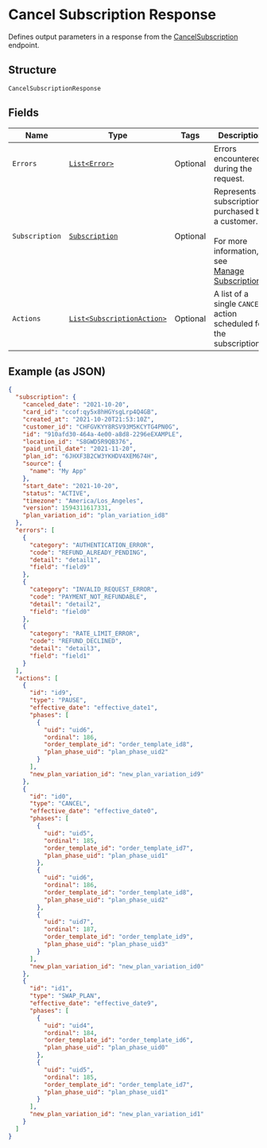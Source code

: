 
# Cancel Subscription Response

Defines output parameters in a response from the
[CancelSubscription](../../doc/api/subscriptions.md#cancel-subscription) endpoint.

## Structure

`CancelSubscriptionResponse`

## Fields

| Name | Type | Tags | Description | Getter |
|  --- | --- | --- | --- | --- |
| `Errors` | [`List<Error>`](../../doc/models/error.md) | Optional | Errors encountered during the request. | List<Error> getErrors() |
| `Subscription` | [`Subscription`](../../doc/models/subscription.md) | Optional | Represents a subscription purchased by a customer.<br><br>For more information, see<br>[Manage Subscriptions](https://developer.squareup.com/docs/subscriptions-api/manage-subscriptions). | Subscription getSubscription() |
| `Actions` | [`List<SubscriptionAction>`](../../doc/models/subscription-action.md) | Optional | A list of a single `CANCEL` action scheduled for the subscription. | List<SubscriptionAction> getActions() |

## Example (as JSON)

```json
{
  "subscription": {
    "canceled_date": "2021-10-20",
    "card_id": "ccof:qy5x8hHGYsgLrp4Q4GB",
    "created_at": "2021-10-20T21:53:10Z",
    "customer_id": "CHFGVKYY8RSV93M5KCYTG4PN0G",
    "id": "910afd30-464a-4e00-a8d8-2296eEXAMPLE",
    "location_id": "S8GWD5R9QB376",
    "paid_until_date": "2021-11-20",
    "plan_id": "6JHXF3B2CW3YKHDV4XEM674H",
    "source": {
      "name": "My App"
    },
    "start_date": "2021-10-20",
    "status": "ACTIVE",
    "timezone": "America/Los_Angeles",
    "version": 1594311617331,
    "plan_variation_id": "plan_variation_id8"
  },
  "errors": [
    {
      "category": "AUTHENTICATION_ERROR",
      "code": "REFUND_ALREADY_PENDING",
      "detail": "detail1",
      "field": "field9"
    },
    {
      "category": "INVALID_REQUEST_ERROR",
      "code": "PAYMENT_NOT_REFUNDABLE",
      "detail": "detail2",
      "field": "field0"
    },
    {
      "category": "RATE_LIMIT_ERROR",
      "code": "REFUND_DECLINED",
      "detail": "detail3",
      "field": "field1"
    }
  ],
  "actions": [
    {
      "id": "id9",
      "type": "PAUSE",
      "effective_date": "effective_date1",
      "phases": [
        {
          "uid": "uid6",
          "ordinal": 186,
          "order_template_id": "order_template_id8",
          "plan_phase_uid": "plan_phase_uid2"
        }
      ],
      "new_plan_variation_id": "new_plan_variation_id9"
    },
    {
      "id": "id0",
      "type": "CANCEL",
      "effective_date": "effective_date0",
      "phases": [
        {
          "uid": "uid5",
          "ordinal": 185,
          "order_template_id": "order_template_id7",
          "plan_phase_uid": "plan_phase_uid1"
        },
        {
          "uid": "uid6",
          "ordinal": 186,
          "order_template_id": "order_template_id8",
          "plan_phase_uid": "plan_phase_uid2"
        },
        {
          "uid": "uid7",
          "ordinal": 187,
          "order_template_id": "order_template_id9",
          "plan_phase_uid": "plan_phase_uid3"
        }
      ],
      "new_plan_variation_id": "new_plan_variation_id0"
    },
    {
      "id": "id1",
      "type": "SWAP_PLAN",
      "effective_date": "effective_date9",
      "phases": [
        {
          "uid": "uid4",
          "ordinal": 184,
          "order_template_id": "order_template_id6",
          "plan_phase_uid": "plan_phase_uid0"
        },
        {
          "uid": "uid5",
          "ordinal": 185,
          "order_template_id": "order_template_id7",
          "plan_phase_uid": "plan_phase_uid1"
        }
      ],
      "new_plan_variation_id": "new_plan_variation_id1"
    }
  ]
}
```

